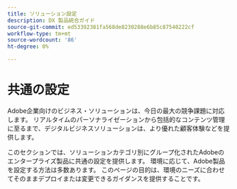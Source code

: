 ```yaml
---
title: ソリューション設定
description: DX 製品統合ガイド
source-git-commit: ed53392381fa568de8230288e6b85c87540222cf
workflow-type: tm+mt
source-wordcount: '86'
ht-degree: 0%

---
```



# 共通の設定

Adobe企業向けのビジネス・ソリューションは、今日の最大の競争課題に対応します。 リアルタイムのパーソナライゼーションから包括的なコンテンツ管理に至るまで、デジタルビジネスソリューションは、より優れた顧客体験などを提供します。

このセクションでは、ソリューションカテゴリ別にグループ化されたAdobeのエンタープライズ製品に共通の設定を提供します。  環境に応じて、Adobe製品を設定する方法は多数あります。  このページの目的は、環境のニーズに合わせてそのままデプロイまたは変更できるガイダンスを提供することです。
